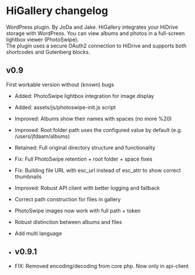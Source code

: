 # HiGallery changelog
WordPress plugin.
By JoDa and Jake.
HiGallery integrates your HiDrive storage with WordPress. You can view albums and photos in a full-screen lightbox viewer (PhotoSwipe).  
The plugin uses a secure OAuth2 connection to HiDrive and supports both shortcodes and Gutenberg blocks.

## v0.9
First workable version without (known) bugs

- Added: PhotoSwipe lightbox integration for image display
- Added: assets/js/photoswipe-init.js script
- Improved: Albums show their names with spaces (no more %20)
- Improved: Root folder path uses the configured value by default (e.g. /users/jfdaam/albums)
- Retained: Full original directory structure and functionality
- Fix: Full PhotoSwipe retention + root folder + space fixes
- Fix: Building file URL with esc_url instead of esc_attr to show correct thumbnails
- Improved: Robust API client with better logging and fallback
- Correct path construction for files in gallery
- PhotoSwipe images now work with full path + token
- Robust distinction between albums and files
- Add multi language

- ## v0.9.1
- FIX: Removed encoding/decoding from core php. Now only in api-client